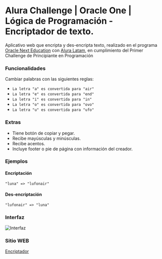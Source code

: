 # Alura Challenge | Oracle One | Lógica de Programación - Encriptador de texto.

Aplicativo web que encripta y des-encripta texto, realizado en el programa [Oracle Next Education](https://www.oracle.com/co/education/oracle-next-education/ "Oracle Next Education") con [Alura Latam](https://www.aluracursos.com/ "Alura Latam"),  en cumplimiento del Primer Challenge de Principiante en Programación

### Funcionalidades
Cambiar palabras con las siguientes reglas:

- `La letra "a" es convertida para "air"`
- `La letra "e" es convertida para "end"`
- `La letra "i" es convertida para "in"`
- `La letra "o" es convertida para "ovo"`
- `La letra "u" es convertida para "ufo"`

### Extras
- Tiene botón de copiar y pegar.
- Recibe mayúsculas y minúsculas.
- Recibe acentos.
- Incluye footer o pie de página con información del creador.

### Ejemplos
#### Encriptación
`"luna" => "lufonair"`
#### Des-encriptación
`"lufonair" => "luna"`

### Interfaz
![Interfaz](https://i.imgur.com/bgyPyMj.png "Interfaz")

### Sitio WEB
[Encriptador](https://ingmarcela27.github.io/Alura-Challenge-Oracle-One-Logica-de-Programacion-Encriptador-de-texto/)
